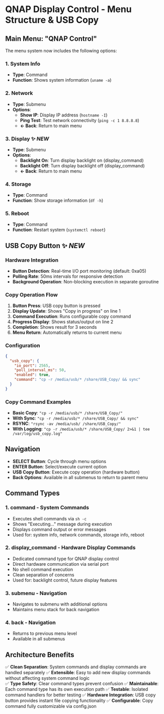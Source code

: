# QNAP Display Control - Menu Structure & USB Copy

## Main Menu: "QNAP Control"

The menu system now includes the following options:

### 1. System Info
- **Type**: Command
- **Function**: Shows system information (`uname -a`)

### 2. Network
- **Type**: Submenu
- **Options**:
  - **Show IP**: Display IP address (`hostname -I`)
  - **Ping Test**: Test network connectivity (`ping -c 1 8.8.8.8`)
  - **← Back**: Return to main menu

### 3. Display ✨ *NEW*
- **Type**: Submenu  
- **Options**:
  - **Backlight On**: Turn display backlight on (display_command)
  - **Backlight Off**: Turn display backlight off (display_command)
  - **← Back**: Return to main menu

### 4. Storage
- **Type**: Command
- **Function**: Show storage information (`df -h`)

### 5. Reboot
- **Type**: Command
- **Function**: Restart system (`systemctl reboot`)

## USB Copy Button ✨ *NEW*

### Hardware Integration
- **Button Detection**: Real-time I/O port monitoring (default: 0xa05)
- **Polling Rate**: 50ms intervals for responsive detection
- **Background Operation**: Non-blocking execution in separate goroutine

### Copy Operation Flow
1. **Button Press**: USB copy button is pressed
2. **Display Update**: Shows "Copy in progress" on line 1
3. **Command Execution**: Runs configurable copy command
4. **Progress Display**: Shows status/output on line 2
5. **Completion**: Shows result for 3 seconds
6. **Menu Return**: Automatically returns to current menu

### Configuration
```json
{
  "usb_copy": {
    "io_port": 2565,
    "poll_interval_ms": 50,
    "enabled": true,
    "command": "cp -r /media/usb/* /share/USB_Copy/ && sync"
  }
}
```

### Copy Command Examples
- **Basic Copy**: `"cp -r /media/usb/* /share/USB_Copy/"`
- **With Sync**: `"cp -r /media/usb/* /share/USB_Copy/ && sync"`
- **RSYNC**: `"rsync -av /media/usb/ /share/USB_Copy/"`
- **With Logging**: `"cp -r /media/usb/* /share/USB_Copy/ 2>&1 | tee /var/log/usb_copy.log"`

## Navigation

- **SELECT Button**: Cycle through menu options
- **ENTER Button**: Select/execute current option
- **USB Copy Button**: Execute copy operation (hardware button)
- **Back Options**: Available in all submenus to return to parent menu

## Command Types

### 1. **command** - System Commands
- Executes shell commands via `sh -c`
- Shows "Executing..." message during execution
- Displays command output or error messages
- Used for: system info, network commands, storage info, reboot

### 2. **display_command** - Hardware Display Commands
- Dedicated command type for QNAP display control
- Direct hardware communication via serial port
- No shell command execution
- Clean separation of concerns
- Used for: backlight control, future display features

### 3. **submenu** - Navigation
- Navigates to submenu with additional options
- Maintains menu stack for back navigation

### 4. **back** - Navigation
- Returns to previous menu level
- Available in all submenus

## Architecture Benefits

✅ **Clean Separation**: System commands and display commands are handled separately
✅ **Extensible**: Easy to add new display commands without affecting system command logic  
✅ **Type Safety**: Clear command types prevent confusion
✅ **Maintainable**: Each command type has its own execution path
✅ **Testable**: Isolated command handlers for better testing
✅ **Hardware Integration**: USB copy button provides instant file copying functionality
✅ **Configurable**: Copy command fully customizable via config.json
